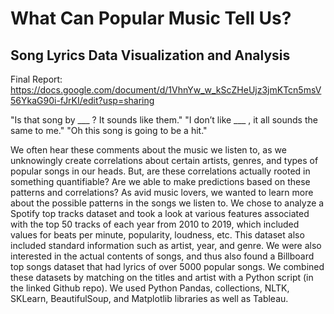 # What Can Popular Music Tell Us? 

## Song Lyrics Data Visualization and Analysis

Final Report: https://docs.google.com/document/d/1VhnYw_w_kScZHeUjz3jmKTcn5msV56YkaG90i-fJrKI/edit?usp=sharing

"Is that song by ___ ? It sounds like them."
"I don’t like ___ , it all sounds the same to me."
"Oh this song is going to be a hit."

We often hear these comments about the music we listen to, as we unknowingly create correlations about certain artists, genres, and types of popular songs in our heads. But, are these correlations actually rooted in something quantifiable? Are we able to make predictions based on these patterns and correlations? As avid music lovers, we wanted to learn more about the possible patterns in the songs we listen to. We chose to analyze a Spotify top tracks dataset and took a look at various features associated with the top 50 tracks of each year from 2010 to 2019, which included values for beats per minute, popularity, loudness, etc. This dataset also included standard information such as artist, year, and genre. We were also interested in the actual contents of songs, and thus also found a Billboard top songs dataset that had lyrics of over 5000 popular songs. We combined these datasets by matching on the titles and artist with a Python script (in the linked Github repo). We used Python Pandas, collections, NLTK, SKLearn, BeautifulSoup, and Matplotlib libraries as well as Tableau. 


